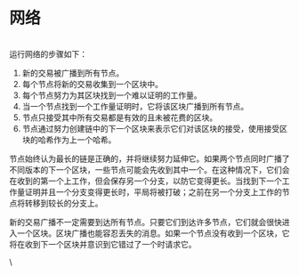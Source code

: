 # 网络

\
运行网络的步骤如下：

1. 新的交易被广播到所有节点。
2. 每个节点将新的交易收集到一个区块中。
3. 每个节点努力为其区块找到一个难以证明的工作量。
4. 当一个节点找到一个工作量证明时，它将该区块广播到所有节点。
5. 节点只接受其中所有交易都是有效的且未被花费的区块。
6. 节点通过努力创建链中的下一个区块来表示它们对该区块的接受，使用接受区块的哈希作为上一个哈希。

节点始终认为最长的链是正确的，并将继续努力延伸它。如果两个节点同时广播了不同版本的下一个区块，一些节点可能会先收到其中一个。在这种情况下，它们会在收到的第一个上工作，但会保存另一个分支，以防它变得更长。当找到下一个工作量证明并且一个分支变得更长时，平局将被打破；之前在另一个分支上工作的节点将转移到较长的分支上。&#x20;

新的交易广播不一定需要到达所有节点。只要它们到达许多节点，它们就会很快进入一个区块。区块广播也能容忍丢失的消息。如果一个节点没有收到一个区块，它将在收到下一个区块并意识到它错过了一个时请求它。

\
